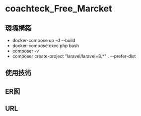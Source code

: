# coachteck_Free_Marcket
## 環境構築
- docker-compose up -d --build
- docker-compose exec php bash
- composer -v
- composer create-project "laravel/laravel=8.*" . --prefer-dist  
## 使用技術
## ER図
## URL
